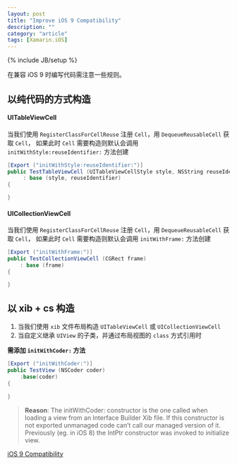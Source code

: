 ```yaml
---
layout: post
title: "Improve iOS 9 Compatibility"
description: ""
category: "article" 
tags: [Xamarin.iOS]
---
```

{% include JB/setup %}


在兼容 iOS 9 时编写代码需注意一些规则。

## 以纯代码的方式构造

#### UITableViewCell

当我们使用 `RegisterClassForCellReuse` 注册 `Cell`，用 `DequeueReusableCell` 获取 `Cell`， 如果此时 `Cell` 需要构造则默认会调用 `initWithStyle:reuseIdentifier:` 方法创建

``` c#
[Export ("initWithStyle:reuseIdentifier:")]
public TestTableViewCell (UITableViewCellStyle style, NSString reuseIdentifier)
	 : base (style, reuseIdentifier)
{

}
```

#### UICollectionViewCell

当我们使用 `RegisterClassForCellReuse` 注册 `Cell`，用 `DequeueReusableCell` 获取 `Cell`， 如果此时 `Cell` 需要构造则默认会调用 `initWithFrame:` 方法创建

``` c#
[Export ("initWithFrame:")]
public TestCollectionViewCell (CGRect frame)
	: base (frame)
{

}
```

## 以 xib + cs 构造

1. 当我们使用 `xib` 文件布局构造 `UITableViewCell` 或 `UICollectionViewCell` 
2. 当自定义继承 `UIView` 的子类，并通过布局视图的 `class` 方式引用时

**需添加 `initWithCoder:` 方法**

``` c#
[Export ("initWithCoder:")]
public TestView (NSCoder coder)
	:base(coder)
{
			
}
```

> **Reason**: The initWithCoder: constructor is the one called when loading a view from an Interface Builder Xib file. If this constructor is not exported unmanaged code can’t call our managed version of it. Previously (eg. in iOS 8) the IntPtr constructor was invoked to initialize view.

[iOS 9 Compatibility](https://developer.xamarin.com/guides/ios/platform_features/ios9/#compat)